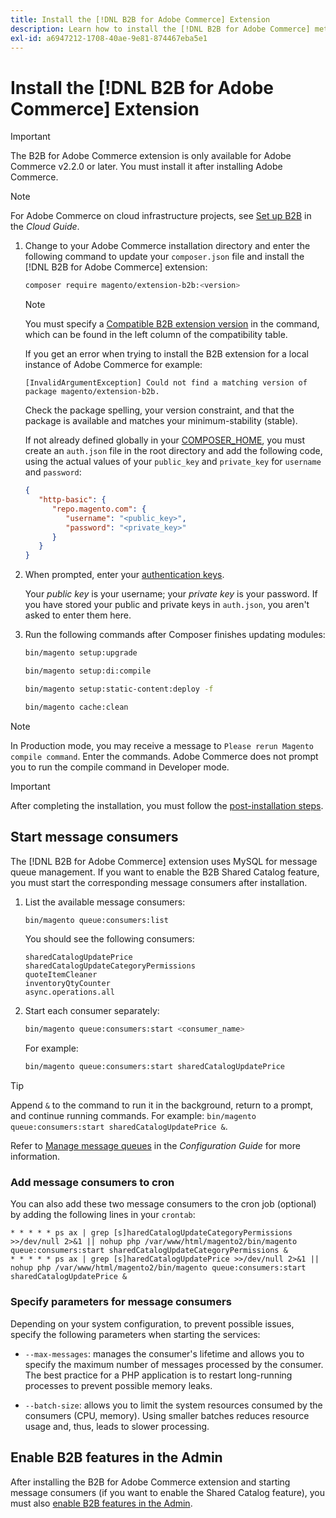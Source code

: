 ```yaml
---
title: Install the [!DNL B2B for Adobe Commerce] Extension
description: Learn how to install the [!DNL B2B for Adobe Commerce] metapackage.
exl-id: a6947212-1708-40ae-9e81-874467eba5e1
---
```

# Install the [!DNL B2B for Adobe Commerce] Extension

>[!IMPORTANT]
>
>The B2B for Adobe Commerce extension is only available for Adobe Commerce v2.2.0 or later. You must install it after installing Adobe Commerce.

>[!NOTE]
>
>For Adobe Commerce on cloud infrastructure projects, see [Set up B2B](https://devdocs.magento.com/cloud/configure/setup-b2b.html) in the _Cloud Guide_.

1. Change to your Adobe Commerce installation directory and enter the following command to update your `composer.json` file and install the [!DNL B2B for Adobe Commerce] extension:

   ```bash
   composer require magento/extension-b2b:<version>
   ```

   >[!NOTE]
   >
   >You must specify a [Compatible B2B extension version](https://devdocs.magento.com/release/availability.html#compatibility) in the command, which can be found in the left column of the compatibility table.

   If you get an error when trying to install the B2B extension for a local instance of Adobe Commerce for example:

   ```terminal
   [InvalidArgumentException] Could not find a matching version of package magento/extension-b2b.
   ```

   Check the package spelling, your version constraint, and that the package is available and matches your minimum-stability (stable).

   If not already defined globally in your [COMPOSER_HOME](https://getcomposer.org/doc/03-cli.md#composer-home), you must create an `auth.json` file in the root directory and add the following code, using the actual values of your `public_key` and `private_key` for `username` and `password`:

   ```json
   {
      "http-basic": {
         "repo.magento.com": {
            "username": "<public_key>",
            "password": "<private_key>"
         }
      }
   }
   ```

1. When prompted, enter your [authentication keys](https://devdocs.magento.com/guides/v2.4/install-gde/prereq/connect-auth.html).

   Your *public key* is your username; your *private key* is your password. If you have stored your public and private keys in `auth.json`, you aren't asked to enter them here.

1. Run the following commands after Composer finishes updating modules:

   ```bash
   bin/magento setup:upgrade
   ```

   ```bash
   bin/magento setup:di:compile
   ```

   ```bash
   bin/magento setup:static-content:deploy -f
   ```

   ```bash
   bin/magento cache:clean
   ```

>[!NOTE]
>
>In Production mode, you may receive a message to `Please rerun Magento compile command`. Enter the commands. Adobe Commerce does not prompt you to run the compile command in Developer mode.

>[!IMPORTANT]
>
>After completing the installation, you must follow the [post-installation steps](#configure-b2b).

## Start message consumers

The [!DNL B2B for Adobe Commerce] extension uses MySQL for message queue management. If you want to enable the B2B Shared Catalog feature, you must start the corresponding message consumers after installation.

1. List the available message consumers:

   ```bash
   bin/magento queue:consumers:list
   ```

   You should see the following consumers:

   ```terminal
   sharedCatalogUpdatePrice
   sharedCatalogUpdateCategoryPermissions
   quoteItemCleaner
   inventoryQtyCounter
   async.operations.all
   ```

1. Start each consumer separately:

   ```bash
   bin/magento queue:consumers:start <consumer_name>
   ```

   For example:

   ```bash
   bin/magento queue:consumers:start sharedCatalogUpdatePrice
   ```

>[!TIP]
>
>Append `&` to the command to run it in the background, return to a prompt, and continue running commands. For example: `bin/magento queue:consumers:start sharedCatalogUpdatePrice &`.

Refer to [Manage message queues](https://devdocs.magento.com/guides/v2.3/config-guide/mq/manage-message-queues.html) in the _Configuration Guide_ for more information.

### Add message consumers to cron

You can also add these two message consumers to the cron job (optional) by adding the following lines in your `crontab`:

```terminal
* * * * * ps ax | grep [s]haredCatalogUpdateCategoryPermissions >>/dev/null 2>&1 || nohup php /var/www/html/magento2/bin/magento queue:consumers:start sharedCatalogUpdateCategoryPermissions &
* * * * * ps ax | grep [s]haredCatalogUpdatePrice >>/dev/null 2>&1 || nohup php /var/www/html/magento2/bin/magento queue:consumers:start sharedCatalogUpdatePrice &
```

### Specify parameters for message consumers

Depending on your system configuration, to prevent possible issues, specify the following parameters when starting the services:

-  `--max-messages`: manages the consumer's lifetime and allows you to specify the maximum number of messages processed by the consumer. The best practice for a PHP application is to restart long-running processes to prevent possible memory leaks.

-  `--batch-size`: allows you to limit the system resources consumed by the consumers (CPU, memory). Using smaller batches reduces resource usage and, thus, leads to slower processing.

## Enable B2B features in the Admin

After installing the B2B for Adobe Commerce extension and starting message consumers (if you want to enable the Shared Catalog feature), you must also [enable B2B features in the Admin](enable-basic-features.md).
